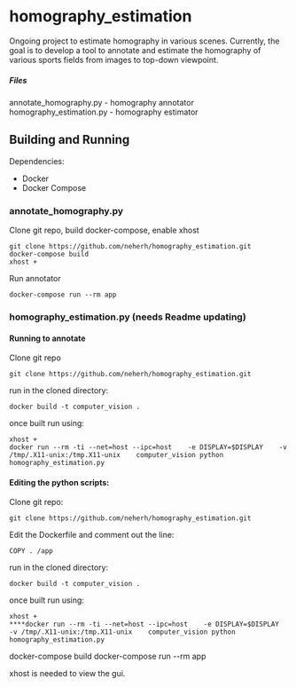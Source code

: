 # homography_estimation
Ongoing project to estimate homography in various scenes.
Currently, the goal is to develop a tool to annotate and estimate the 
homography of various sports fields from images to top-down 
viewpoint.


##### Files
annotate_homography.py - homography annotator
homography_estimation.py - homography estimator


## Building and Running
Dependencies:
- Docker
- Docker Compose

### annotate_homography.py
Clone git repo, build docker-compose, enable xhost

    git clone https://github.com/neherh/homography_estimation.git
    docker-compose build
    xhost +
    
Run annotator
    
    docker-compose run --rm app

### homography_estimation.py (needs Readme updating)

#### Running to annotate
Clone git repo

    git clone https://github.com/neherh/homography_estimation.git

run in the cloned directory:

    docker build -t computer_vision .

once built run using:

    xhost +
    docker run --rm -ti --net=host --ipc=host    -e DISPLAY=$DISPLAY    -v /tmp/.X11-unix:/tmp.X11-unix    computer_vision python homography_estimation.py

#### Editing the python scripts:
Clone git repo:

    git clone https://github.com/neherh/homography_estimation.git

Edit the Dockerfile and comment out the line: 
    
    COPY . /app

run in the cloned directory:

    docker build -t computer_vision .

once built run using:
    
    xhost +
    ****docker run --rm -ti --net=host --ipc=host    -e DISPLAY=$DISPLAY    -v /tmp/.X11-unix:/tmp.X11-unix    computer_vision python homography_estimation.py

docker-compose build
docker-compose run --rm app




xhost is needed to view the gui.

